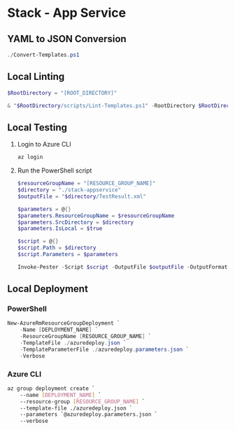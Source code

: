 # Stack - App Service #

## YAML to JSON Conversion ##

```powershell
./Convert-Templates.ps1
```


## Local Linting ##

```powershell
$RootDirectory = "[ROOT_DIRECTORY]"

& "$RootDirectory/scripts/Lint-Templates.ps1" -RootDirectory $RootDirectory -IsLocal $true
```


## Local Testing ##

1. Login to Azure CLI

    ```bash
    az login
    ```

1. Run the PowerShell script

    ```powershell
    $resourceGroupName = "[RESOURCE_GROUP_NAME]"
    $directory = "./stack-appservice"
    $outputFile = "$directory/TestResult.xml"

    $parameters = @{}
    $parameters.ResourceGroupName = $resourceGroupName
    $parameters.SrcDirectory = $directory
    $parameters.IsLocal = $true

    $script = @{}
    $script.Path = $directory
    $script.Parameters = $parameters

    Invoke-Pester -Script $script -OutputFile $outputFile -OutputFormat NUnitXml
    ```


## Local Deployment ##

### PowerShell ###

```powershell
New-AzureRmResourceGroupDeployment `
    -Name [DEPLOYMENT_NAME] `
    -ResourceGroupName [RESOURCE_GROUP_NAME] `
    -TemplateFile ./azuredeploy.json `
    -TemplateParameterFile ./azuredeploy.parameters.json `
    -Verbose
```

### Azure CLI ###

```bash
az group deployment create `
    --name [DEPLOYMENT_NAME] `
    --resource-group [RESOURCE_GROUP_NAME] `
    --template-file ./azuredeploy.json `
    --parameters `@azuredeploy.parameters.json `
    --verbose
```
